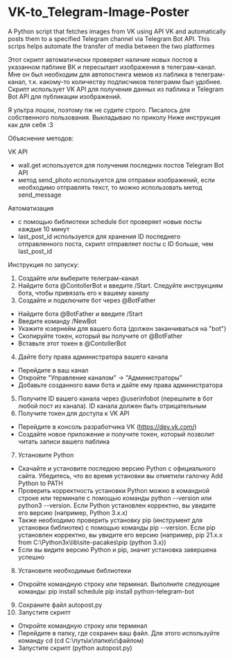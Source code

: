 # VK-to_Telegram-Image-Poster
A Python script that fetches images from VK using API VK and automatically posts them to a specified Telegram channel via Telegram Bot API. This scrips helps automate the transfer of media between the two platformes

Этот скрипт автоматически проверяет наличие новых постов в указанном паблике ВК и пересылает изображения в телеграм-канал. Мне он был необходим для автопостинга мемов из паблика в телеграм-канал, т.к. какому-то количеству подписчиков телеграмм был удобнее. Скрипт использует VK API для получения данных из паблика и Telegram Bot API для публикации изображений.

Я ультра лошок, поэтому пж не судите строго. Писалось для собственного пользования. Выкладываю по приколу
Ниже инструкция как для себя :3

Объяснение методов:

VK API
  - wall.get используется для получения последних постов
Telegram Bot API
  - метод send_photo используется для отправки изображений, если необходимо отправлять текст, то можно использовать метод send_message

Автоматизация
  - с помощью библиотеки schedule бот проверяет новые посты каждые 10 минут
  - last_post_id используется для хранения ID последнего отправленного поста, скрипт отправляет посты с ID больше, чем last_post_id

Инструкция по запуску:

1. Создайте или выберите телеграм-канал
2. Найдите бота @ContollerBot и введите /Start. Следуйте инструкциям бота, чтобы привязать его к вашему каналу
3. Создайте и подключите бот через @BotFather
  - Найдите бота @BotFather и введите /Start
  - Введите команду /NewBot
  - Укажите юзернейм для вашего бота (должен заканчиваться на "bot")
  - Скопируйте токен, который вы получите от @BotFather
  - Вставьте этот токен в @ContollerBot
4. Дайте боту права администратора вашего канала
  - Перейдите в ваш канал
  - Откройте "Управление каналом" -> "Администраторы"
  - Добавьте созданного вами бота и дайте ему права администратора
5. Получите ID вашего канала через @userinfobot (перешлите в бот любой пост из канала). ID канала должен быть отрицательным
6. Получите токен для доступа к VK API
  - Перейдите в консоль разработчика VK (https://dev.vk.com/)
  - Создайте новое приложение и получите токен, который позволит читать записи вашего паблика
7. Установите Python
  - Скачайте и установите последюю версию Python с официального сайта. Убедитесь, что во время установки вы отметили галочку Add Python to PATH
  - Проверить корректность установки Python можно в командной строке или терминале с помощью команды python --version или python3 --version. Если Python установлен корректно, вы увидите его версию (например, Python 3.x.x)
  - Также необходимо проверить установку pip (инструмент для установки библиотек) с помощью команды pip --version. Если pip установлен корректно, вы увидите его версию (например, pip 21.x.x from C:\Python3x\lib\site-pacakes\pip (python 3.x))
  - Если вы видите версию Python и pip, значит установка завершена успешно
8. Установите необходимые библиотеки
  - Откройте командную строку или терминал. Выполните следующие команды:
    pip install schedule
    pip install python-telegram-bot
9. Сохраните файл autopost.py
10. Запустите скрипт
  - Откройте командную строку или терминал
  - Перейдите в папку, где сохранен ваш файл. Для этого используйте команду cd (cd C:\путь\к\папке\с\файлом)
  - Запустите скрипт (python autopost.py)


